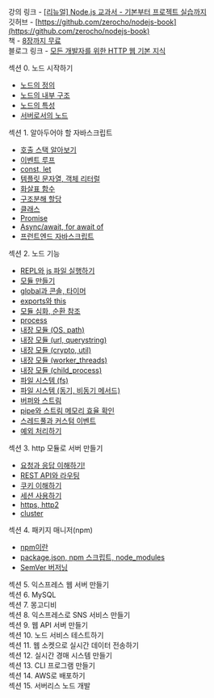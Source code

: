 강의 링크 - [\[리뉴얼\] Node.js 교과서 - 기본부터 프로젝트 실습까지
](https://www.inflearn.com/course/%EB%85%B8%EB%93%9C-%EA%B5%90%EA%B3%BC%EC%84%9C#)  
깃허브 - [https://github.com/zerocho/nodejs-book](https://github.com/zerocho/nodejs-book)  
책 - [8장까지 무료](https://thebook.io/080229/)  
블로그 링크 - [모든 개발자를 위한 HTTP 웹 기본 지식](https://prunier.tistory.com/category/%EC%B1%85%2C%20%EA%B0%95%EC%9D%98%20%EC%A0%95%EB%A6%AC/NodeJS%20-%20Node.js%20%EA%B5%90%EA%B3%BC%EC%84%9C%20-%20%EA%B8%B0%EB%B3%B8%EB%B6%80%ED%84%B0%20%ED%94%84%EB%A1%9C%EC%A0%9D%ED%8A%B8%20%EC%8B%A4%EC%8A%B5%EA%B9%8C%EC%A7%80)  


섹션 0. 노드 시작하기  
- [노드의 정의](https://prunier.tistory.com/118)  
- [노드의 내부 구조](https://prunier.tistory.com/120)  
- [노드의 특성](https://prunier.tistory.com/121)  
- [서버로서의 노드](https://prunier.tistory.com/122)  
  
섹션 1. 알아두어야 할 자바스크립트  
- [호출 스택 알아보기](https://prunier.tistory.com/123)
- [이벤트 루프](https://prunier.tistory.com/124)
- [const, let](https://prunier.tistory.com/125)
- [템플릿 문자열, 객체 리터럴](https://prunier.tistory.com/126)
- [화살표 함수](https://prunier.tistory.com/127)
- [구조분해 할당](https://prunier.tistory.com/128)
- [클래스](https://prunier.tistory.com/129)
- [Promise](https://prunier.tistory.com/130)
- [Async/await, for await of](https://prunier.tistory.com/131)
- [프런트엔드 자바스크립트](https://prunier.tistory.com/132)

섹션 2. 노드 기능  
- [REPL와 js 파일 실행하기](https://prunier.tistory.com/133)
- [모듈 만들기](https://prunier.tistory.com/134)
- [global과 콘솔, 타이머](https://prunier.tistory.com/135)
- [exports와 this](https://prunier.tistory.com/136)
- [모듈 심화, 순환 참조](https://prunier.tistory.com/137)
- [process](https://prunier.tistory.com/138)
- [내장 모듈 (OS, path)](https://prunier.tistory.com/139)
- [내장 모듈 (url, querystring)](https://prunier.tistory.com/140)
- [내장 모듈 (crypto, util)](https://prunier.tistory.com/141)
- [내장 모듈 (worker_threads)](https://prunier.tistory.com/142)
- [내장 모듈 (child_process)](https://prunier.tistory.com/143)
- [파일 시스템 (fs)](https://prunier.tistory.com/144)
- [파일 시스템 (동기, 비동기 메서드)](https://prunier.tistory.com/145)
- [버퍼와 스트림](https://prunier.tistory.com/146)
- [pipe와 스트림 메모리 효율 확인](https://prunier.tistory.com/147)
- [스레드풀과 커스텀 이벤트](https://prunier.tistory.com/148)
- [예외 처리하기](https://prunier.tistory.com/149)

섹션 3. http 모듈로 서버 만들기  
- [요청과 응답 이해하기!](https://prunier.tistory.com/150)
- [REST API와 라우팅](https://prunier.tistory.com/151)
- [쿠키 이해하기](https://prunier.tistory.com/152)
- [세션 사용하기](https://prunier.tistory.com/153)
- [https, http2](https://prunier.tistory.com/154)
- [cluster](https://prunier.tistory.com/155)

섹션 4. 패키지 매니저(npm)  
- [npm이란](https://prunier.tistory.com/156)
- [package.json, npm 스크립트, node_modules](https://prunier.tistory.com/157)
- [SemVer 버저닝](https://prunier.tistory.com/158)

섹션 5. 익스프레스 웹 서버 만들기  
섹션 6. MySQL  
섹션 7. 몽고디비  
섹션 8. 익스프레스로 SNS 서비스 만들기  
섹션 9. 웹 API 서버 만들기  
섹션 10. 노드 서비스 테스트하기  
섹션 11. 웹 소켓으로 실시간 데이터 전송하기  
섹션 12. 실시간 경매 시스템 만들기  
섹션 13. CLI 프로그램 만들기  
섹션 14. AWS로 배포하기  
섹션 15. 서버리스 노드 개발  
